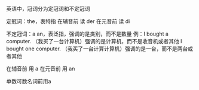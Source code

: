 英语中，冠词分为定冠词和不定冠词

定冠词：the，表特指
在辅音前 读 der
在元音前 读 di

不定冠词：a an，表泛指，强调的是类别，而不是数量
例：I bought a computer. （我买了一台计算机）强调的是计算机，而不是收音机或者其他
I bought one computer. （我买了一台计算计算机）强调的是一台，而不是两台或者其他

在辅音前 用 a
在元音前 用 an

单数可数名词前用a



